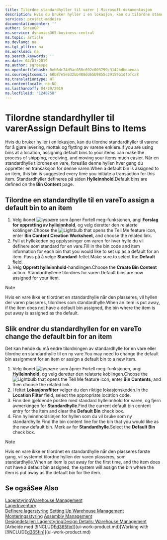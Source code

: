```yaml
---
title: Tilordne standardhyller til varer | Microsoft-dokumentasjon
description: Hvis du bruker hyller i en lokasjon, kan du tilordne standardhyller til varene for å gjøre levering, mottak og flytting av varene enklere. Når en standardhylle tilordnes en vare, foreslås denne hyllen hver gang du oppretter en transaksjon for denne varen.
services: project-madeira
documentationcenter: ''
author: SorenGP
ms.service: dynamics365-business-central
ms.topic: article
ms.devlang: na
ms.tgt_pltfrm: na
ms.workload: na
ms.search.keywords: ''
ms.date: 04/01/2019
ms.author: sgroespe
ms.openlocfilehash: 0eb6dc74d9ac050c692c003799c3142bdbdaeeaa
ms.sourcegitcommit: 60b87e5eb32bb408dd65b9855c29159b1dfbfca8
ms.translationtype: HT
ms.contentlocale: nb-NO
ms.lasthandoff: 04/29/2019
ms.locfileid: "1248758"
---
```

# <a name="assign-default-bins-to-items"></a><span data-ttu-id="1f1f1-104">Tilordne standardhyller til varer</span><span class="sxs-lookup"><span data-stu-id="1f1f1-104">Assign Default Bins to Items</span></span>
<span data-ttu-id="1f1f1-105">Hvis du bruker hyller i en lokasjon, kan du tilordne standardhyller til varene for å gjøre levering, mottak og flytting av varene enklere.</span><span class="sxs-lookup"><span data-stu-id="1f1f1-105">If you are using bins at a location, assigning default bins to your items can make the process of shipping, receiving, and moving your items much easier.</span></span> <span data-ttu-id="1f1f1-106">Når en standardhylle tilordnes en vare, foreslås denne hyllen hver gang du oppretter en transaksjon for denne varen.</span><span class="sxs-lookup"><span data-stu-id="1f1f1-106">When a default bin is assigned to an item, this bin is suggested every time you initiate a transaction for this item.</span></span> <span data-ttu-id="1f1f1-107">Standardhyller defineres på siden **Hylleinnhold**.</span><span class="sxs-lookup"><span data-stu-id="1f1f1-107">Default bins are defined on the **Bin Content** page.</span></span>  

## <a name="to-assign-a-default-bin-to-an-item"></a><span data-ttu-id="1f1f1-108">Tilordne en standardhylle til en vare</span><span class="sxs-lookup"><span data-stu-id="1f1f1-108">To assign a default bin to an item</span></span>
1.  <span data-ttu-id="1f1f1-109">Velg ikonet ![lyspære som åpner Fortell meg-funksjonen](media/ui-search/search_small.png "Fortell hva du vil gjøre"), angi **Forslag for oppretting av hylleinnhold**, og velg deretter den relaterte koblingen.</span><span class="sxs-lookup"><span data-stu-id="1f1f1-109">Choose the ![Lightbulb that opens the Tell Me feature](media/ui-search/search_small.png "Tell me what you want to do") icon, enter **Bin Content Creation Worksheet**, and choose the related link.</span></span>  
2.  <span data-ttu-id="1f1f1-110">Fyll ut hyllekoden og opplysninger om varen for hver hylle du vil definere som standard for en vare.</span><span class="sxs-lookup"><span data-stu-id="1f1f1-110">Fill in the bin code and item information for each bin that you would like to set up as a default for an item.</span></span> <span data-ttu-id="1f1f1-111">Pass på å velge **Standard**-feltet.</span><span class="sxs-lookup"><span data-stu-id="1f1f1-111">Make sure to select the **Default** field.</span></span>  
3.  <span data-ttu-id="1f1f1-112">Velg **Opprett hylleinnhold**-handlingen.</span><span class="sxs-lookup"><span data-stu-id="1f1f1-112">Choose the **Create Bin Content** action.</span></span> <span data-ttu-id="1f1f1-113">Standardhyllene tilordnes for varen.</span><span class="sxs-lookup"><span data-stu-id="1f1f1-113">Default bins are now assigned for your item.</span></span>  

> [!NOTE]  
>  <span data-ttu-id="1f1f1-114">Hvis en vare ikke er tilordnet en standardhylle når den plasseres, vil hyllen der varen plasseres, tilordnes som standardhylle.</span><span class="sxs-lookup"><span data-stu-id="1f1f1-114">When an item is put away, if the item does not have a default bin assigned, the bin where the item is put away is assigned as the default.</span></span>  

## <a name="to-change-the-default-bin-for-an-item"></a><span data-ttu-id="1f1f1-115">Slik endrer du standardhyllen for en vare</span><span class="sxs-lookup"><span data-stu-id="1f1f1-115">To change the default bin for an item</span></span>  
<span data-ttu-id="1f1f1-116">Det kan hende du må endre tilordningen av standardhylle for en vare eller tilordne en standardhylle til en ny vare.</span><span class="sxs-lookup"><span data-stu-id="1f1f1-116">You may need to change the default bin assignment for an item or assign a default bin to a new item.</span></span>    
1.  <span data-ttu-id="1f1f1-117">Velg ikonet ![lyspære som åpner Fortell meg-funksjonen](media/ui-search/search_small.png "Fortell hva du vil gjøre"), angi **Hylleinnhold**, og velg deretter den relaterte koblingen.</span><span class="sxs-lookup"><span data-stu-id="1f1f1-117">Choose the ![Lightbulb that opens the Tell Me feature](media/ui-search/search_small.png "Tell me what you want to do") icon, enter **Bin Contents**, and then choose the related link.</span></span>  
2.  <span data-ttu-id="1f1f1-118">I feltet **Lokasjonsfilter** velger du den riktige lokasjonskoden.</span><span class="sxs-lookup"><span data-stu-id="1f1f1-118">In the **Location Filter** field, select the appropriate location code.</span></span>  
3.  <span data-ttu-id="1f1f1-119">Finn den gjeldende posten med standard hylleinnhold for varen, og fjern avmerkingen for **Standardhylle**.</span><span class="sxs-lookup"><span data-stu-id="1f1f1-119">Find the current default bin content entry for the item and clear the **Default Bin** check box.</span></span>  
4.  <span data-ttu-id="1f1f1-120">Finn hylleinnholdslinjen for hyllen som du vil bruke som ny standardhylle.</span><span class="sxs-lookup"><span data-stu-id="1f1f1-120">Find the bin content line for the bin that you would like as the new default bin.</span></span> <span data-ttu-id="1f1f1-121">Merk av for **Standardhylle**.</span><span class="sxs-lookup"><span data-stu-id="1f1f1-121">Select the **Default Bin** check box.</span></span>  

> [!NOTE]  
>  <span data-ttu-id="1f1f1-122">Hvis en vare ikke er tilordnet en standardhylle når den plasseres første gang, vil systemet tilordne hyllen der varen plasseres, som standardhylle.</span><span class="sxs-lookup"><span data-stu-id="1f1f1-122">When an item is put away for the first time, and the item does not have a default bin assigned, the system will assign the bin where the item is put away as the default bin for the item.</span></span>  

## <a name="see-also"></a><span data-ttu-id="1f1f1-123">Se også</span><span class="sxs-lookup"><span data-stu-id="1f1f1-123">See Also</span></span>  
[<span data-ttu-id="1f1f1-124">Lagerstyring</span><span class="sxs-lookup"><span data-stu-id="1f1f1-124">Warehouse Management</span></span>](warehouse-manage-warehouse.md)  
[<span data-ttu-id="1f1f1-125">Lager</span><span class="sxs-lookup"><span data-stu-id="1f1f1-125">Inventory</span></span>](inventory-manage-inventory.md)  
<span data-ttu-id="1f1f1-126">[Definere lagerstyring](warehouse-setup-warehouse.md)   </span><span class="sxs-lookup"><span data-stu-id="1f1f1-126">[Setting Up Warehouse Management](warehouse-setup-warehouse.md)   </span></span>  
<span data-ttu-id="1f1f1-127">[Monteringsstyring](assembly-assemble-items.md)  </span><span class="sxs-lookup"><span data-stu-id="1f1f1-127">[Assembly Management](assembly-assemble-items.md)  </span></span>  
[<span data-ttu-id="1f1f1-128">Designdetaljer: Lagerstyring</span><span class="sxs-lookup"><span data-stu-id="1f1f1-128">Design Details: Warehouse Management</span></span>](design-details-warehouse-management.md)  
<span data-ttu-id="1f1f1-129">[Arbeide med [!INCLUDE[d365fin](includes/d365fin_md.md)]](ui-work-product.md)</span><span class="sxs-lookup"><span data-stu-id="1f1f1-129">[Working with [!INCLUDE[d365fin](includes/d365fin_md.md)]](ui-work-product.md)</span></span>
